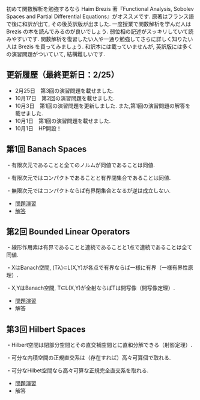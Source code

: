 
<meta name="robots" content="noindex,nofollow,noarchive" />

初めて関数解析を勉強するなら Haim Brezis 著『Functional Analysis, Sobolev Spaces and Partial Differential Equations』がオススメです. 原著はフランス語で後に和訳が出て, その後英訳版が出ました. 一度授業で関数解析を学んだ人は Brezis の本を読んでみるのが良いでしょう. 弱位相の記述がスッキリしていて読みやすいです. 関数解析を復習したい人や一通り勉強してさらに詳しく知りたい人は Brezis を買ってみましょう. 和訳本には載っていませんが, 英訳版には多くの演習問題がついていて, 結構難しいです.
 
## 更新履歴（最終更新日：2/25）

- 2月25日　第3回の演習問題を載せました.
- 10月17日　第2回の演習問題を載せました.
- 10月3日　第1回の演習問題を更新しました. また,第1回の演習問題の解答を載せました.
- 10月1日　第1回の演習問題を載せました.
- 10月1日　HP開設！ 

## 第1回 Banach Spaces

・有限次元であることと全てのノルムが同値であることは同値.

・有限次元ではコンパクトであることと有界閉集合であることは同値.

・無限次元ではコンパクトならば有界閉集合となるが逆は成立しない.

- <a href="1_fanc.pdf">問題演習</a>
- <a href="1_fanc_ans.pdf">解答</a>

## 第2回 Bounded Linear Operators

・線形作用素は有界であることと連続であることと1点で連続であることは全て同値.

・XはBanach空間, (Tλ)⊂L(X,Y)が各点で有界ならば一様に有界（一様有界性原理）.

・X,YはBanach空間, T∈L(X,Y)が全射ならばTは開写像（開写像定理）.

- <a href="2_fanc.pdf">問題演習</a>
- 解答

## 第3回 Hilbert Spaces

・Hilbert空間は閉部分空間とその直交補空間とに直和分解できる（射影定理）.

・可分な内積空間の正規直交系は（存在すれば）高々可算個で取れる. 

・可分なHilbet空間なら高々可算な正規完全直交系を取れる.

- <a href="3_fanc.pdf">問題演習</a>
- 解答




